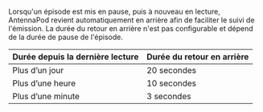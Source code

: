 Lorsqu'un épisode est mis en pause, puis à nouveau en lecture, AntennaPod revient automatiquement en arrière afin de faciliter le suivi de l'émission. La durée du retour en arrière n'est pas configurable et dépend de la durée de pause de l'épisode.

| Durée depuis la dernière lecture | Durée du retour en arrière |
| --- | --- |
| Plus d’un jour | 20 secondes |
| Plus d’une heure | 10 secondes |
| Plus d’une minute | 3 secondes |
